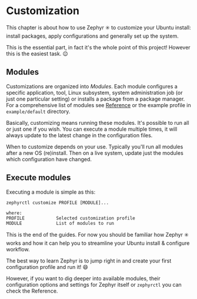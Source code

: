 # Customization

This chapter is about how to use Zephyr :eight_spoked_asterisk: to customize your Ubuntu install: install packages, apply configurations and generally set up the system.

This is the essential part, in fact it's the whole point of this project!
However this is the easiest task. :wink:

## Modules

Customizations are organized into _Modules_.
Each module configures a specific application, tool, Linux subsystem, system administration job (or just one particular setting) or installs a package from a package manager.
For a comprehensive list of modules see [Reference](reference/modules.md) or the example profile in `example/default` directory.

Basically, customizing means running these modules. It's possible to run all or just one if you wish.
You can execute a module multiple times, it will always update to the latest change in the configuration files.

When to customize depends on your use.
Typically you'll run all modules after a new OS (re)install.
Then on a live system, update just the modules which configuration have changed.

## Execute modules

Executing a module is simple as this:

```
zephyrctl customize PROFILE [MODULE]...

where:
PROFILE            Selected customization profile
MODULE             List of modules to run
```

This is the end of the guides.
For now you should be familiar how Zephyr :eight_spoked_asterisk: works and how it can help you to streamline your Ubuntu install & configure workflow.

The best way to learn Zephyr is to jump right in and create your first configuration profile and run it! :smile:

However, if you want to dig deeper into available modules, their configuration options and settings for Zephyr itself or `zephyrctl` you can check the Reference.
